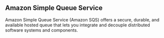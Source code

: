 ## Amazon Simple Queue Service

Amazon Simple Queue Service (Amazon SQS) offers a secure, durable, and available hosted queue that lets you integrate and decouple distributed software systems and components.